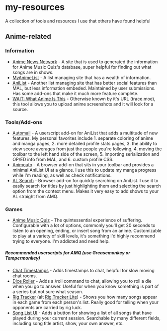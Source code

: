 # my-resources
A collection of tools and resources I use that others have found helpful

## Anime-related
### Information
- [Anime News Network](https://www.animenewsnetwork.com/) - A site that is used to generated the information for Anime Music Quiz's database, super helpful for finding out what songs are in shows.
- [MyAnimeList](https://myanimelist.net/) - A list managing site that has a wealth of information.
- [AniList](https://anilist.co/) - Another list managing site that has better social features than MAL, but less information embeded. Maintained by user submissions. Has some add-ons that make it much more feature complete.
- [WAIT: What Anime Is This](https://trace.moe/) - Otherwise known by it's URL (trace.moe), this tool allows you to upload anime screenshots and it will look for a source.
### Tools/Add-ons
- [Automail](https://greasyfork.org/en/scripts/370473-automail) - A userscript add-on for AniList that adds a multitude of new features. My personal favorites include 1. separate coloring of anime and manga pages, 2. more detailed profile stats pages, 3. the ability to view score averages from just the people you're following, 4. moving the toolbar to the left hand side of the screen, 5. importing serialization and OP/ED info from MAL, and 6. custom profile CSS.
- [Animouto](https://www.animouto.moe/) - A browser add-on that sits in your toolbar and provides a minimal AniList UI at a glance. I use this to update my manga progress while I'm reading, as well as check notifications.
- [AL Search](https://yellowfish085.github.io/al-search/) - Browser add-on for quickly searching on AniList. I use it to easily search for titles by just highlighting them and selecting the search option from the context menu. Makes it very easy to add shows to your AL straight from AMQ.
### Games
- [Anime Music Quiz](https://animemusicquiz.com/) - The quintessential experience of suffering. Configurable with a lot of options, commonly you'll get 20 seconds to listen to an opening, ending, or insert song from an anime. Customizable to play at a variety of skill levels, it's something I'd highly recommend trying to everyone. I'm addicted and need help.
##### Recommended userscripts for AMQ (use Greasemonkey or Tampermonkey)
- [Chat Timestamps](https://github.com/TheJoseph98/AMQ-Scripts/raw/master/amqChatTimestamps.user.js) - Adds timestamps to chat, helpful for slow moving chat rooms.
- [Dice Roller](https://github.com/TheJoseph98/AMQ-Scripts/raw/master/amqChatTimestamps.user.js) - Adds a /roll command to chat, allowing you to roll a die when you go to answer. Useful for when you know something is part of a series but not sure what season.
- [Rig Tracker](https://github.com/TheJoseph98/AMQ-Scripts/raw/master/amqRigTracker.user.js) (alt [Rig Tracker Lite](https://github.com/TheJoseph98/AMQ-Scripts/raw/master/amqRigTrackerLite.user.js)) - Shows you how many songs appear in each game from each person's list. Really good for telling when your opponents are carried by rig luck.
- [Song List UI](https://github.com/TheJoseph98/AMQ-Scripts/raw/master/amqSongListUI.user.js) - Adds a button for showing a list of all songs that have played during your current session. Searchable by many different fields, including song title artist, show, your own answer, etc.
